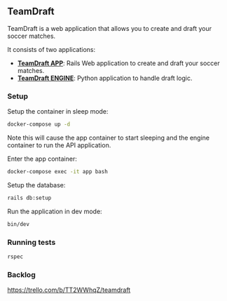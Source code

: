 ## TeamDraft

TeamDraft is a web application that allows you to create and draft your soccer matches.

It consists of two applications:

- [**TeamDraft APP**](./teamdraft_app): Rails Web application to create and draft your soccer matches.
- [**TeamDraft ENGINE**](./teamdraft_engine): Python application to handle draft logic.

### Setup 

Setup the container in sleep mode:
```bash
docker-compose up -d
```

Note this will cause the app container to start sleeping and the engine container to run the API application.

Enter the app container:
```bash
docker-compose exec -it app bash
```

Setup the database:
```bash
rails db:setup
```

Run the application in dev mode:
```bash
bin/dev
```

### Running tests

```bash
rspec
```

### Backlog

https://trello.com/b/TT2WWhqZ/teamdraft
